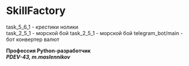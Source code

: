 # SkillFactory
task_5_6_1 - крестики нолики<br>
task_2_5_1 - морской бой
task_2_5_1 - морской бой
telegram_bot/main - бот конвертер валют

<b>Профессия Python-разработчик<b><br>
<i><b>PDEV-43, m.maslennikov</b></i>
